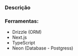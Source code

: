 ### Descrição

### Ferramentas:

- Drizzle (ORM)
- Next.js
- TypeScript
- Neon (Database - Postgress)
